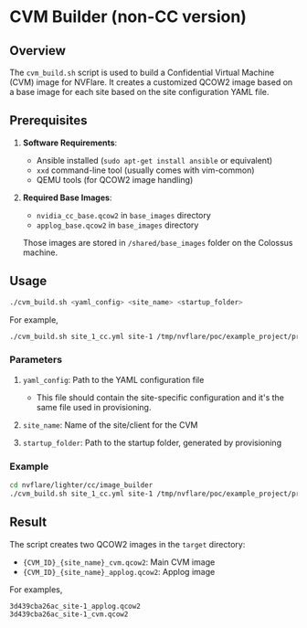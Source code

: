 # CVM Builder (non-CC version)

## Overview
The `cvm_build.sh` script is used to build a Confidential Virtual Machine (CVM) image for NVFlare. It creates a customized QCOW2 image based on a base image for each site based on the
site configuration YAML file.

## Prerequisites

1. **Software Requirements**:
   - Ansible installed (`sudo apt-get install ansible` or equivalent)
   - `xxd` command-line tool (usually comes with vim-common)
   - QEMU tools (for QCOW2 image handling)

2. **Required Base Images**:
   - `nvidia_cc_base.qcow2` in `base_images` directory
   - `applog_base.qcow2` in `base_images` directory

   Those images are stored in `/shared/base_images` folder on the Colossus machine.


## Usage
```bash
./cvm_build.sh <yaml_config> <site_name> <startup_folder>
```

For example, 

```bash
./cvm_build.sh site_1_cc.yml site-1 /tmp/nvflare/poc/example_project/prod_00/site-1
```


### Parameters
1. `yaml_config`: Path to the YAML configuration file
   - This file should contain the site-specific configuration and it's the same file
     used in provisioning.


2. `site_name`: Name of the site/client for the CVM

3. `startup_folder`: Path to the startup folder, generated by provisioning

### Example
```bash
cd nvflare/lighter/cc/image_builder
./cvm_build.sh site_1_cc.yml site-1 /tmp/nvflare/poc/example_project/prod_00/site-1
```

## Result
The script creates two QCOW2 images in the `target` directory:
- `{CVM_ID}_{site_name}_cvm.qcow2`: Main CVM image
- `{CVM_ID}_{site_name}_applog.qcow2`: Applog image

For examples,

```
3d439cba26ac_site-1_applog.qcow2
3d439cba26ac_site-1_cvm.qcow2

```